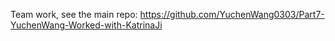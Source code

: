 Team work, see the main repo: https://github.com/YuchenWang0303/Part7-YuchenWang-Worked-with-KatrinaJi
